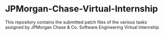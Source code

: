 # JPMorgan-Chase-Virtual-Internship
This repository contains the submitted patch files of the various tasks assigned by JPMorgan Chase &amp; Co. Software Engineering Virtual Internship 

